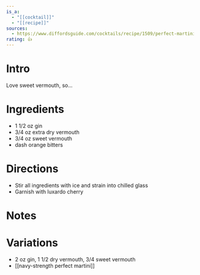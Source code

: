 ```yaml
---
is_a:
  - "[[cocktail]]"
  - "[[recipe]]"
sources:
  - https://www.diffordsguide.com/cocktails/recipe/1509/perfect-martini
rating: 👍
---
```

# Intro
Love sweet vermouth, so...

# Ingredients
* 1 1/2 oz gin
* 3/4 oz extra dry vermouth
* 3/4 oz sweet vermouth
* dash orange bitters


# Directions
* Stir all ingredients with ice and strain into chilled glass
* Garnish with luxardo cherry

# Notes

# Variations
- 2 oz gin, 1 1/2 dry vermouth, 3/4 sweet vermouth
- [[navy-strength perfect martini]]
